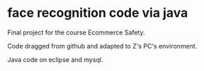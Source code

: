 # face recognition code via java
Final project for the course Ecommerce Safety.

Code dragged from github and adapted to Z's PC's environment.

Java code on eclipse and mysql.
